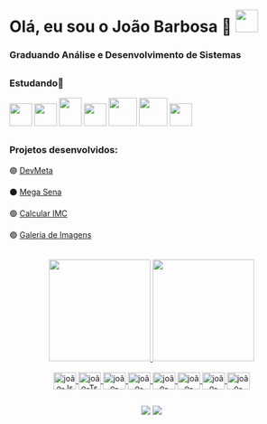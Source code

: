
 # Olá, eu sou o João Barbosa 👋 <img src="https://cdn.jsdelivr.net/gh/devicons/devicon/icons/github/github-original.svg" height="40" width="40"/>

 

###  Graduando Análise e Desenvolvimento de Sistemas
##
###  Estudando🌱 
<div align="left" padding="10px">
  <img src="https://cdn.jsdelivr.net/gh/devicons/devicon/icons/java/java-original-wordmark.svg" height="40" width="40" /> 
  <img src="https://cdn.jsdelivr.net/gh/devicons/devicon/icons/php/php-original.svg" height="40" width="40"/>
  <img src="https://cdn.jsdelivr.net/gh/devicons/devicon/icons/html5/html5-original.svg" height="50" width="40" /> 
  <img src="https://cdn.jsdelivr.net/gh/devicons/devicon/icons/css3/css3-original.svg" height="40" width="40"/> 
  <img src="https://cdn.jsdelivr.net/gh/devicons/devicon/icons/sass/sass-original.svg" height="50"/>
  <img src="https://cdn.jsdelivr.net/gh/devicons/devicon/icons/react/react-original.svg" height="50"/>
  <img src="https://cdn.jsdelivr.net/gh/devicons/devicon/icons/javascript/javascript-original.svg" height="40" width="40" />
</div>

##

### Projetos desenvolvidos: 
<p> 🟣
 <a href="https://dsmetaconsultadevendas.netlify.app/" target="_blank">DevMeta</a>
</p> 
<p> ⚫
 <a href="https://megasena-bybarbosa.netlify.app/" target="_blank">Mega Sena</a>
</p> 

<p> 🟢
 <a href="https://calculate-imc-bybarbosa.netlify.app/" target="_blank"> Calcular IMC</a>
</P>
<p> 🟣
 <a href="https://galerias.netlify.app/" target="-blank">Galeria de Imagens</a>
</p>

##
<div align="center">
  <a href="https://github.com/JoaoSBarbosa">
  <img height="180em" src="https://github-readme-stats.vercel.app/api?username=JoaoSBarbosa&show_icons=true&theme=onedark"/>
  <img height="180em" src="https://github-readme-stats.vercel.app/api/top-langs/?username=JoaoSBarbosa&layout=compact&langs_count=7&theme=onedark"/>
</div>

<div align="center"><br>
  <img align="center" alt="joão-Js" height="30" width="40" src="https://user-images.githubusercontent.com/87210017/178841226-53c5af8f-e902-473d-b30d-235370c7eeac.svg">
  
  <img align="center" alt="joão-Ts" height="30" width="40" src="https://user-images.githubusercontent.com/87210017/178841075-7d7263bb-c7a2-40e0-ae4f-9b73cf8fa05d.svg">
  
  <img align="center" alt="joão-css" height="30" width="40" src="https://user-images.githubusercontent.com/87210017/178841350-31093331-f25c-45ae-8cbc-7fded0b36682.svg">
  
  <img align="center" alt="joão-HTML" height="30" width="40" src="https://user-images.githubusercontent.com/87210017/178841449-cbda687e-d81c-40b3-91e2-b420f93640b8.svg">
  
  <img align="center" alt="joão-php" height="30" width="40" src="https://user-images.githubusercontent.com/87210017/178841527-977aecca-10ff-494f-9dd3-608789da248b.svg">
  
  <img align="center" alt="joão-Python" height="30" width="40" src="https://user-images.githubusercontent.com/87210017/178841628-d421e537-eca4-4034-9bb8-11f772f90abf.svg">
  
  <img align="center" alt="joão-java" height="30" width="40" src="https://user-images.githubusercontent.com/87210017/178841719-cb6aec84-1482-48c9-8494-fa5726ac1b93.svg">
 <img align="center" alt="joão-java" height="30" width="40" src="https://cdn.jsdelivr.net/gh/devicons/devicon/icons/mysql/mysql-original-wordmark.svg" />

  
</div>
  
  ##
 
<div align="center"> 
  <a href = "mailto:contato.jsbarbosa@gmail.com"><img src="https://img.shields.io/badge/-Gmail-%23333?style=for-the-badge&logo=gmail&logoColor=white" target="_blank"></a>
  <a href="https://www.linkedin.com/in/joao-da-silva-barbosa" target="_blank"><img src="https://img.shields.io/badge/-LinkedIn-%230077B5?style=for-the-badge&logo=linkedin&logoColor=white" target="_blank"></a> 
</div>
